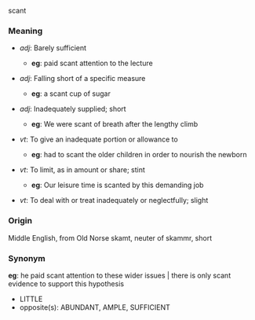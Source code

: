 scant
### Meaning
+ _adj_: Barely sufficient
    + __eg__: paid scant attention to the lecture
+ _adj_: Falling short of a specific measure
    + __eg__: a scant cup of sugar
+ _adj_: Inadequately supplied; short
    + __eg__: We were scant of breath after the lengthy climb

+ _vt_: To give an inadequate portion or allowance to
    + __eg__: had to scant the older children in order to nourish the newborn
+ _vt_: To limit, as in amount or share; stint
    + __eg__: Our leisure time is scanted by this demanding job
+ _vt_: To deal with or treat inadequately or neglectfully; slight

### Origin

Middle English, from Old Norse skamt, neuter of skammr, short

### Synonym

__eg__: he paid scant attention to these wider issues | there is only scant evidence to support this hypothesis

+ LITTLE
+ opposite(s): ABUNDANT, AMPLE, SUFFICIENT



